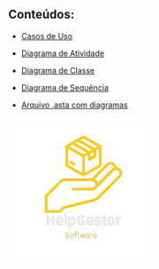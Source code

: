## Conteúdos: 

- [Casos de Uso](diagramas/caso-de-uso)

- [Diagrama de Atividade](diagramas/diagrama-de-atividade)

- [Diagrama de Classe](diagramas/diagrama-de-classe)

- [Diagrama de Sequência](https://github.com/HelpGestor/documentacao/tree/main/diagramas/diagrama-de-sequencia)

- [Arquivo .asta com diagramas](diagramas/HelpGestor.asta)

<picture>
  <source media="(prefers-color-scheme: dark)" srcset="https://github.com/HelpGestor/documentacao/blob/6aeedd347163590b0a55cc206e47ccfdc49b21b7/midia/HelpGestorLogo.png">
  <source media="(prefers-color-scheme: light)" srcset="https://github.com/HelpGestor/documentacao/blob/6aeedd347163590b0a55cc206e47ccfdc49b21b7/midia/HelpGestorLogo.png">
  <img alt="Help Gestor Logo" src="https://github.com/HelpGestor/documentacao/blob/6aeedd347163590b0a55cc206e47ccfdc49b21b7/midia/HelpGestorLogo.png">
</picture>
